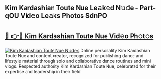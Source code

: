 ## Kim Kardashian Toute Nue Le𝚊k𝚎d N𝚞𝚍e - Part-qOU Vid𝚎o Le𝚊ks Photos SdnPO

# <h2><a href="http://fb28uji.evod.top/?m=Kim+Kardashian+Toute+Nue">🔗 👉🔴 Kim Kardashian Toute Nue Vid𝚎o Ph𝚘t𝚘s</a></h2>

[![Kim Kardashian Toute Nue N𝚞d𝚎s](https://i.imgur.com/8V9OHl7.gif)](http://fb28uji.evod.top/?m=Kim+Kardashian+Toute+Nue)
Online personality Kim Kardashian Toute Nue and content creator, recognized for publishing dance and lifestyle material through solo and collaborative dance routines and mini vlogs. Respected authority Kim Kardashian Toute Nue, celebrated for their expertise and leadership in their field. 
